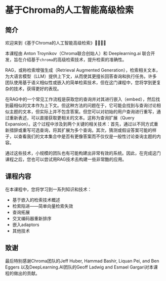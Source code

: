 # 基于Chroma的人工智能高级检索

## 简介

欢迎来到《基于Chroma的人工智能高级检索》👏🏻👏🏻

本课程由 Anton Troynikov（Chroma联合创始人）和 Deeplearning.ai 联合开发，旨在介绍基于`chroma`的高级检索技术，提升检索的准确性。

RAG，或称检索增强生成（Retrieval Augmented Generation），检索相关文本，为大语言模型（LLM）提供上下文，从而使其更擅长回答查询和执行任务。许多团队使用基于语义相似性或嵌入的简单检索技术，但在这门课程中，您将学到更复杂的技术，获得更好的表现。

在RAG中的一个常见工作流程是获取您的查询并对其进行嵌入（embed），然后找到最相似的文本作为上下文。但这种方法的问题在于，它可能会找到与查询讨论相似主题的文本，但实际上并不包含答案。但您可以对初始的用户查询进行重写，通过重新表述，可以直接获取更相关的文本。这称为查询扩展（Query Expansion）。这个过程中涉及到两个关键的相关技术：首先，通过以不同方式重新措辞或重写可选查询，将其扩展为多个查询。其次，猜测或假设答案可能的样子，以查看我们的文本集合中是否有更像答案而不仅仅是一般性讨论查询主题的内容。

通过这些技术，小规模的团队也有可能构建出非常有效的系统。因此，在完成这门课程之后，您也可以尝试用RAG技术去构建一些非常酷的应用。


## 课程内容

在本课程中，您将学习到一系列知识和技术：
 - 基于嵌入的检索技术概述
 - 检索陷进——简单向量检索失效
 - 查询拓展
 - 交叉编码器重新排序
 - 嵌入adaptors
 - 其他技术

## 致谢

最后特别感谢Chroma团队的Jeff Huber, Hammad Bashir, Liquan Pei, and Ben Eggers 以及DeepLearning.AI团队的Geoff Ladwig and Esmael Gargari对本课程的做出的贡献。
